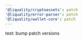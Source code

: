 ```yaml
---
'@liquality/cryptoassets': patch
'@liquality/error-parser': patch
'@liquality/wallet-core': patch
---
```


test: bump patch versions
